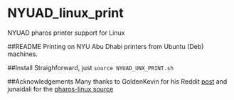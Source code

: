 # NYUAD_linux_print
NYUAD pharos printer support for Linux

##README
Printing on NYU Abu Dhabi printers from Ubuntu (Deb) machines.

##Install
Straighforward, just ```source NYUAD_UNX_PRINT.sh```

##Acknowledgements
Many thanks to GoldenKevin for his Reddit [post](https://www.reddit.com/r/nyu/comments/2ncpp9/install_nyu_its_print_service_on_ubuntu_linux/) and junaidali for the [pharos-linux source](https://github.com/junaidali/pharos-linux)
